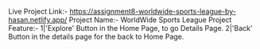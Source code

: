 Live Project Link:- https://assignment8-worldwide-sports-league-by-hasan.netlify.app/
Project Name:- WorldWide Sports League
Project Feature:- 1|'Explore' Button in the Home Page, to go Details Page.
                  2|'Back' Button in the details page for the back to Home Page.
